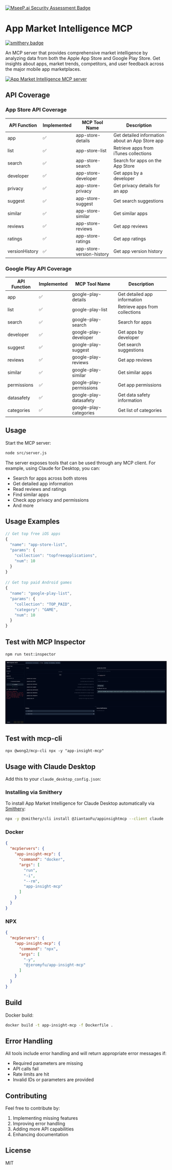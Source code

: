 [![MseeP.ai Security Assessment Badge](https://mseep.net/pr/jiantaofu-appinsightmcp-badge.png)](https://mseep.ai/app/jiantaofu-appinsightmcp)

# App Market Intelligence MCP

[![smithery badge](https://smithery.ai/badge/@JiantaoFu/appinsightmcp)](https://smithery.ai/server/@JiantaoFu/appinsightmcp)

An MCP server that provides comprehensive market intelligence by analyzing data from both the Apple App Store and Google Play Store. Get insights about apps, market trends, competitors, and user feedback across the major mobile app marketplaces.

<a href="https://glama.ai/mcp/servers/@JiantaoFu/AppInsightMCP">
  <img width="380" height="200" src="https://glama.ai/mcp/servers/@JiantaoFu/AppInsightMCP/badge" alt="App Market Intelligence MCP server" />
</a>

## API Coverage

### App Store API Coverage

| API Function | Implemented | MCP Tool Name | Description |
|-------------|-------------|---------------|-------------|
| app         | ✅ | app-store-details | Get detailed information about an App Store app |
| list        | ✅ | app-store-list | Retrieve apps from iTunes collections |
| search      | ✅ | app-store-search | Search for apps on the App Store |
| developer   | ✅ | app-store-developer | Get apps by a developer |
| privacy     | ✅ | app-store-privacy | Get privacy details for an app |
| suggest     | ✅ | app-store-suggest | Get search suggestions |
| similar     | ✅ | app-store-similar | Get similar apps |
| reviews     | ✅ | app-store-reviews | Get app reviews |
| ratings     | ✅ | app-store-ratings | Get app ratings |
| versionHistory | ✅ | app-store-version-history | Get app version history |

### Google Play API Coverage

| API Function | Implemented | MCP Tool Name | Description |
|-------------|-------------|---------------|-------------|
| app         | ✅ | google-play-details | Get detailed app information |
| list        | ✅ | google-play-list | Retrieve apps from collections |
| search      | ✅ | google-play-search | Search for apps |
| developer   | ✅ | google-play-developer | Get apps by developer |
| suggest     | ✅ | google-play-suggest | Get search suggestions |
| reviews     | ✅ | google-play-reviews | Get app reviews |
| similar     | ✅ | google-play-similar | Get similar apps |
| permissions | ✅ | google-play-permissions | Get app permissions |
| datasafety  | ✅ | google-play-datasafety | Get data safety information |
| categories  | ✅ | google-play-categories | Get list of categories |

## Usage

Start the MCP server:

```bash
node src/server.js
```

The server exposes tools that can be used through any MCP client. For example, using Claude for Desktop, you can:

- Search for apps across both stores
- Get detailed app information
- Read reviews and ratings
- Find similar apps
- Check app privacy and permissions
- And more

## Usage Examples

```javascript
// Get top free iOS apps
{
  "name": "app-store-list",
  "params": {
    "collection": "topfreeapplications",
    "num": 10
  }
}

// Get top paid Android games
{
  "name": "google-play-list",
  "params": {
    "collection": "TOP_PAID",
    "category": "GAME",
    "num": 10
  }
}
```

## Test with MCP Inspector

```
npm run test:inspector
```

![MCP Inspector](inspector.png)

## Test with mcp-cli

```
npx @wong2/mcp-cli npx -y "app-insight-mcp"
```

## Usage with Claude Desktop
Add this to your `claude_desktop_config.json`:

### Installing via Smithery

To install App Market Intelligence for Claude Desktop automatically via [Smithery](https://smithery.ai/server/@JiantaoFu/appinsightmcp):

```bash
npx -y @smithery/cli install @JiantaoFu/appinsightmcp --client claude
```

### Docker

```json
{
  "mcpServers": {
    "app-insight-mcp": {
      "command": "docker",
      "args": [
        "run",
        "-i",
        "--rm",
        "app-insight-mcp"
      ]
    }
  }
}
```

### NPX

```json
{
  "mcpServers": {
    "app-insight-mcp": {
      "command": "npx",
      "args": [
        "-y",
        "@jeromyfu/app-insight-mcp"
      ]
    }
  }
}
```

## Build

Docker build:

```bash
docker build -t app-insight-mcp -f Dockerfile .
```

## Error Handling

All tools include error handling and will return appropriate error messages if:
- Required parameters are missing
- API calls fail
- Rate limits are hit
- Invalid IDs or parameters are provided

## Contributing

Feel free to contribute by:
1. Implementing missing features
2. Improving error handling
3. Adding more API capabilities
4. Enhancing documentation

## License

MIT